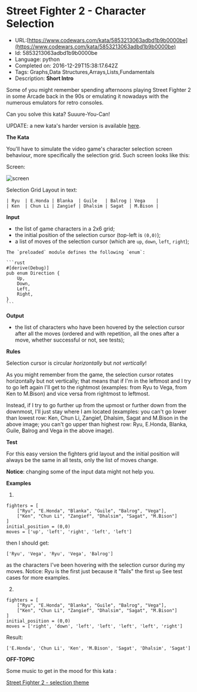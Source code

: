 # Street Fighter 2 - Character Selection

 - URL:[https://www.codewars.com/kata/5853213063adbd1b9b0000be](https://www.codewars.com/kata/5853213063adbd1b9b0000be)
 - Id: 5853213063adbd1b9b0000be
 - Language: python
 - Completed on: 2016-12-29T15:38:17.642Z
 - Tags: Graphs,Data Structures,Arrays,Lists,Fundamentals
 - Description:
**Short Intro**

Some of you might remember spending afternoons playing Street Fighter 2 in some Arcade back in the 90s or emulating it nowadays with the numerous emulators for retro consoles.

Can you solve this kata? Suuure-You-Can!

UPDATE: a new kata's harder version is available [here](https://www.codewars.com/kata/street-fighter-2-character-selection-part-2/python).

**The Kata**

You'll have to simulate the video game's character selection screen behaviour, more specifically the selection grid.
Such screen looks like this:

Screen:

![screen](https://images.duckduckgo.com/iu/?u=http%3A%2F%2Fwww.fightersgeneration.com%2Fnp5%2Fgm%2Fsf2ce-s2.jpg&f=1 "Character Selection Screen for Street Fighter 2")

Selection Grid Layout in text:
```
| Ryu  | E.Honda | Blanka  | Guile   | Balrog | Vega    |
| Ken  | Chun Li | Zangief | Dhalsim | Sagat  | M.Bison |
```

**Input**

- the list of game characters in a 2x6 grid;
- the initial position of the selection cursor (top-left is `(0,0)`);
- a list of moves of the selection cursor (which are `up`, `down`, `left`, `right`);

~~~if:rust
The `preloaded` module defines the following `enum`:

```rust
#[derive(Debug)]
pub enum Direction {
    Up,
    Down,
    Left,
    Right,
}
```
~~~

**Output**

- the list of characters who have been hovered by the selection cursor after all the moves (ordered and with repetition, all the ones after a move, whether successful or not, see tests);

**Rules**

Selection cursor is circular *horizontally* but *not vertically*!

As you might remember from the game, the selection cursor rotates horizontally but not vertically; that means that if I'm in the leftmost and I try to go left again I'll get to the rightmost (examples: from Ryu to Vega, from Ken to M.Bison) and vice versa from rightmost to leftmost.

Instead, if I try to go further up from the upmost or further down from the downmost, I'll just stay where I am located (examples: you can't go lower than lowest row: Ken, Chun Li, Zangief, Dhalsim, Sagat and M.Bison in the above image; you can't go upper than highest row: Ryu, E.Honda, Blanka, Guile, Balrog and Vega in the above image).

**Test**

For this easy version the fighters grid layout and the initial position will always be the same in all tests, only the list of moves change.

**Notice**: changing some of the input data might not help you.

**Examples**

1.
```
fighters = [
	["Ryu", "E.Honda", "Blanka", "Guile", "Balrog", "Vega"],
	["Ken", "Chun Li", "Zangief", "Dhalsim", "Sagat", "M.Bison"]
]
initial_position = (0,0)
moves = ['up', 'left', 'right', 'left', 'left']
```
then I should get:
```
['Ryu', 'Vega', 'Ryu', 'Vega', 'Balrog']
```
as the characters I've been hovering with the selection cursor during my moves.
Notice: Ryu is the first just because it "fails" the first `up`
See test cases for more examples.

2.
```
fighters = [
	["Ryu", "E.Honda", "Blanka", "Guile", "Balrog", "Vega"],
	["Ken", "Chun Li", "Zangief", "Dhalsim", "Sagat", "M.Bison"]
]
initial_position = (0,0)
moves = ['right', 'down', 'left', 'left', 'left', 'left', 'right']
```
Result:
```
['E.Honda', 'Chun Li', 'Ken', 'M.Bison', 'Sagat', 'Dhalsim', 'Sagat']
```

**OFF-TOPIC**

Some music to get in the mood for this kata :

[Street Fighter 2 - selection theme](https://www.youtube.com/watch?v=GR3d9FMBkC8)
